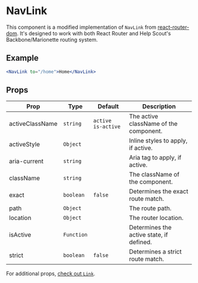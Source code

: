 # NavLink

This component is a modified implementation of `NavLink` from [react-router-dom](https://github.com/ReactTraining/react-router/blob/master/packages/react-router-dom/modules/NavLink.js). It's designed to work with both React Router and Help Scout's Backbone/Marionette routing system.

## Example

```jsx
<NavLink to="/home">Home</NavLink>
```

## Props

| Prop            | Type       | Default            | Description                              |
| --------------- | ---------- | ------------------ | ---------------------------------------- |
| activeClassName | `string`   | `active is-active` | The active className of the component.   |
| activeStyle     | `Object`   |                    | Inline styles to apply, if active.       |
| aria-current    | `string`   |                    | Aria tag to apply, if active.            |
| className       | `string`   |                    | The className of the component.          |
| exact           | `boolean`  | `false`            | Determines the exact route match.        |
| path            | `Object`   |                    | The route path.                          |
| location        | `Object`   |                    | The router location.                     |
| isActive        | `Function` |                    | Determines the active state, if defined. |
| strict          | `boolean`  | `false`            | Determines a strict route match.         |

For additional props, [check out `Link`](../Link).
